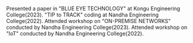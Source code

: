 Presented a paper in "BLUE EYE TECHNOLOGY" at Kongu Engineering College(2023).
"TIP to TRACK" coding at Nandha Engineering College(2022).
Attended workshop on "ON-PREMISE NETWORKS" conducted by Nandha Engineering  College(2023).
Attended workshop on "IoT" conducted by Nandha Engineering College(2022).
